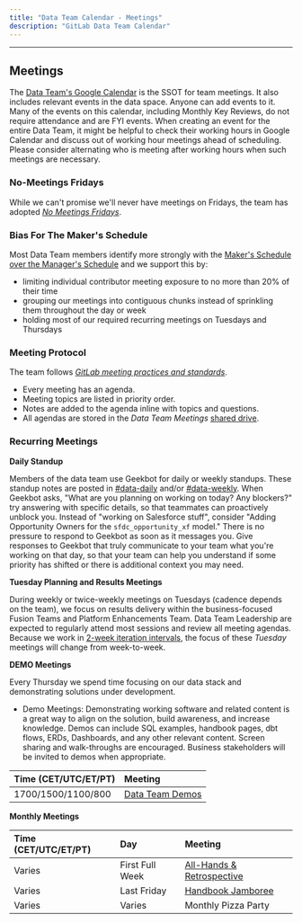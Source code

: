 ```yaml
---
title: "Data Team Calendar - Meetings"
description: "GitLab Data Team Calendar"
---
```


---

## Meetings

The [Data Team's Google Calendar](https://calendar.google.com/calendar?cid=Z2l0bGFiLmNvbV9kN2RsNDU3ZnJyOHA1OHBuM2s2M2VidW84b0Bncm91cC5jYWxlbmRhci5nb29nbGUuY29t) is the SSOT for team meetings.
It also includes relevant events in the data space.
Anyone can add events to it.
Many of the events on this calendar, including Monthly Key Reviews, do not require attendance and are FYI events.
When creating an event for the entire Data Team, it might be helpful to check their working hours in Google Calendar and discuss out of working hour meetings ahead of scheduling. Please consider alternating who is meeting after working hours when such meetings are necessary.

### No-Meetings Fridays

While we can't promise we'll never have meetings on Fridays, the team has adopted *[No Meetings Fridays](/handbook/communication/)*.

### Bias For The Maker's Schedule

Most Data Team members identify more strongly with the [Maker's Schedule over the Manager's Schedule](https://www.paulgraham.com/makersschedule.html) and we support this by:

- limiting individual contributor meeting exposure to no more than 20% of their time
- grouping our meetings into contiguous chunks instead of sprinkling them throughout the day or week
- holding most of our required recurring meetings on Tuesdays and Thursdays

### Meeting Protocol

The team follows *[GitLab meeting practices and standards](/handbook/company/culture/all-remote/meetings/)*.

- Every meeting has an agenda.
- Meeting topics are listed in priority order.
- Notes are added to the agenda inline with topics and questions.
- All agendas are stored in the *Data Team Meetings* [shared drive](https://drive.google.com/drive/folders/1qXrwhZZWnFTl4GSQwv3H4hwCFD-V7LE9).

### Recurring Meetings

**Daily Standup**

Members of the data team use Geekbot for daily or weekly standups.
These standup notes are posted in [#data-daily](https://gitlab.slack.com/archives/CGG0VRJJ0/p1553619142000700) and/or [#data-weekly](https://gitlab.slack.com/archives/C03CDU924KA).
When Geekbot asks, "What are you planning on working on today? Any blockers?" try answering with specific details, so that teammates can proactively unblock you.
Instead of "working on Salesforce stuff", consider "Adding Opportunity Owners for the `sfdc_opportunity_xf` model."
There is no pressure to respond to Geekbot as soon as it messages you.
Give responses to Geekbot that truly communicate to your team what you're working on that day, so that your team can help you understand if some priority has shifted or there is additional context you may need.

**Tuesday Planning and Results Meetings**

During weekly or twice-weekly meetings on Tuesdays (cadence depends on the team), we focus on results delivery within the business-focused Fusion Teams and Platform Enhancements Team.
Data Team Leadership are expected to regularly attend most sessions and review all meeting agendas.
Because we work in [2-week iteration intervals](/handbook/enterprise-data/how-we-work/#quarterly-and-iteration-planning), the focus of these *Tuesday* meetings will change from week-to-week.

**DEMO Meetings**

Every Thursday we spend time focusing on our data stack and demonstrating solutions under development.

- Demo Meetings: Demonstrating working software and related content is a great way to align on the solution, build awareness, and increase knowledge. Demos can include SQL examples, handbook pages, dbt flows, ERDs, Dashboards, and any other relevant content. Screen sharing and walk-throughs are encouraged. Business stakeholders will be invited to demos when appropriate.

| Time (CET/UTC/ET/PT) | Meeting                                                                                                               |
| :------------------- | :-------------------------------------------------------------------------------------------------------------------- |
| 1700/1500/1100/800  | [Data Team Demos](https://docs.google.com/document/d/1XBAj5x0WziLpqTyGRRu3CsMTDyYx5vDYuBOqqjONbSQ/edit?usp=sharing)   |

**Monthly Meetings**

| Time (CET/UTC/ET/PT) | Day           | Meeting                                                                                                                       |
| :------------------- | :------------ | :---------------------------------------------------------------------------------------------------------------------------- |
| Varies | First Full Week | [All-Hands & Retrospective](https://docs.google.com/document/d/1tAx1K6wt2ufZglzBdJsiIAuYD4B0pKZK9ABckwHD6u8/edit?usp=sharing) |
| Varies | Last Friday | [Handbook Jamboree](https://gitlab.com/groups/gitlab-data/-/epics/248) |
| Varies | Varies | Monthly Pizza Party |
